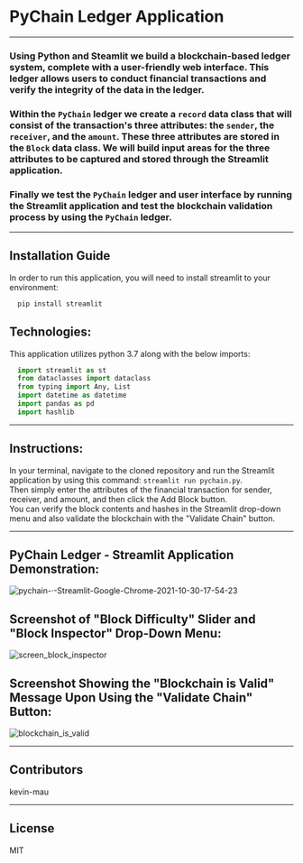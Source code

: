# PyChain Ledger Application
---
### Using Python and Steamlit we build a blockchain-based ledger system, complete with a user-friendly web interface.  This ledger allows users to conduct financial transactions and verify the integrity of the data in the ledger. 
### Within the `PyChain` ledger we create a `record` data class that will consist of the transaction's three attributes: the `sender`, the `receiver`, and the `amount`.  These three attributes are stored in the `Block` data class.  We will build input areas for the three attributes to be captured and stored through the Streamlit application.  
### Finally we test the `PyChain` ledger and user interface by running the Streamlit application and test the blockchain validation process by using the `PyChain` ledger.

---
## Installation Guide

In order to run this application, you will need to install streamlit to your environment:

```python
  pip install streamlit
```

## Technologies:

This application utilizes python 3.7 along with the below imports:

```python
  import streamlit as st
  from dataclasses import dataclass
  from typing import Any, List
  import datetime as datetime
  import pandas as pd
  import hashlib
```
---
## Instructions:

In your terminal, navigate to the cloned repository and run the Streamlit application by using this command: `streamlit run pychain.py`.  
Then simply enter the attributes of the financial transaction for sender, receiver, and amount, and then click the Add Block button.  
You can verify the block contents and hashes in the Streamlit drop-down menu and also validate the blockchain with the "Validate Chain" button.

---
## PyChain Ledger - Streamlit Application Demonstration:
![pychain-·-Streamlit-Google-Chrome-2021-10-30-17-54-23](https://user-images.githubusercontent.com/85687829/139569013-6d2cb0ea-4512-40ee-b325-9055eb2fdfb1.gif)

## Screenshot of "Block Difficulty" Slider and "Block Inspector" Drop-Down Menu:
![screen_block_inspector](https://user-images.githubusercontent.com/85687829/139568884-4f0fde42-119d-44a5-b2c0-790ddcf0dd38.png)

## Screenshot Showing the "Blockchain is Valid" Message Upon Using the "Validate Chain" Button:
![blockchain_is_valid](https://user-images.githubusercontent.com/85687829/139568929-d2e61505-252c-4664-95ad-522d08f25e1b.png)

---

## Contributors

kevin-mau

---

## License

MIT
